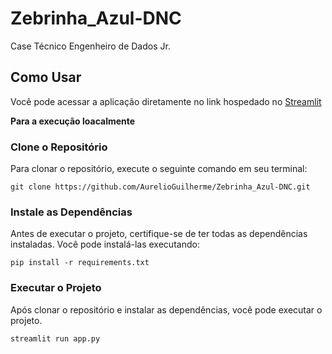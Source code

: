 # Zebrinha_Azul-DNC
 Case Técnico Engenheiro de Dados Jr.


## Como Usar
Você pode acessar a aplicação diretamente no link hospedado no [Streamlit]((https://zebrinha-azul.streamlit.app/))


**Para a execução loacalmente**

### Clone o Repositório

Para clonar o repositório, execute o seguinte comando em seu terminal:
```
git clone https://github.com/AurelioGuilherme/Zebrinha_Azul-DNC.git
```

### Instale as Dependências

Antes de executar o projeto, certifique-se de ter todas as dependências instaladas. Você pode instalá-las executando:

```
pip install -r requirements.txt
```


### Executar o Projeto
Após clonar o repositório e instalar as dependências, você pode executar o projeto.

```
streamlit run app.py
```

